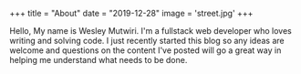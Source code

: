 +++
title = "About"
date = "2019-12-28"
image = 'street.jpg'
+++

Hello, My name is Wesley Mutwiri. I'm a fullstack web developer who loves writing and solving code. I just recently started this blog so any ideas are welcome and questions on the content I've posted will go a great way in helping me understand what needs to be done. 